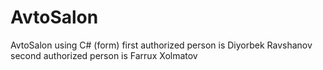 # AvtoSalon
AvtoSalon using C# (form)
first authorized person is Diyorbek Ravshanov
second authorized person is Farrux Xolmatov
